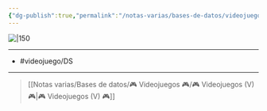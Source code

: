 ```yaml
---
{"dg-publish":true,"permalink":"/notas-varias/bases-de-datos/videojuegos/v-skylanders-giants/"}
---
```



![|150](https://images.igdb.com/igdb/image/upload/t_cover_big/co1ysh.jpg)

---

- #videojuego/DS 

---

> [[Notas varias/Bases de datos/🎮 Videojuegos 🎮/🎮 Videojuegos (V) 🎮\|🎮 Videojuegos (V) 🎮]]